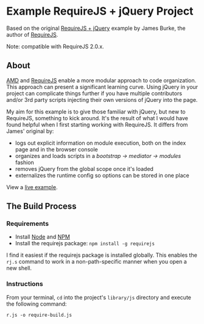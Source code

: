 # Example RequireJS + jQuery Project #

Based on the original [RequireJS + jQuery][original] example by James Burke, the author of [RequireJS][requirejs].

Note: compatible with RequireJS 2.0.x.

## About ##

[AMD][amd] and [RequireJS][requirejs] enable a more modular approach to code organization. This approach can present a significant learning curve. Using jQuery in your project can complicate things further if you have multiple contributors and/or 3rd party scripts injecting their own versions of jQuery into the page.

My aim for this example is to give those familiar with jQuery, but new to RequireJS, something to kick around. It's the result of what I would have found helpful when I first starting working with RequireJS. It differs from James' original by:

* logs out explicit information on module execution, both on the index page and in the browser console
* organizes and loads scripts in a *bootstrap -> mediator -> modules* fashion
* removes jQuery from the global scope once it's loaded
* externalizes the runtime config so options can be stored in one place

View a [live example][gh-pages].

## The Build Process

### Requirements

* Install [Node][node] and [NPM][npm]
* Install the requirejs package: `npm install -g requirejs`

I find it easiest if the requirejs package is installed globally. This enables the `rj.s` command to work in a non-path-specific manner when you open a new shell.

### Instructions ###

From your terminal, `cd` into the project's `library/js` directory and execute the following command:

    r.js -o require-build.js



[dev2.0]:https://github.com/ryanfitzer/Example-RequireJS-jQuery-Project/tree/dev2.0
[amd]:https://github.com/amdjs/amdjs-api/wiki/AMD
[requirejs]:https://github.com/jrburke/requirejs
[original]:https://github.com/jrburke/require-jquery
[node]:http://nodejs.org/
[npm]:https://github.com/isaacs/npm
[gh-pages]:http://ryanfitzer.github.com/Example-RequireJS-jQuery-Project/